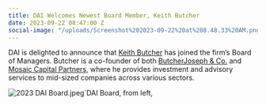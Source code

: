 ```yaml
---
title: DAI Welcomes Newest Board Member, Keith Butcher
date: 2023-09-22 08:47:00 Z
social-image: "/uploads/Screenshot%202023-09-22%20at%208.48.33%20AM.png"
---
```


DAI is delighted to announce that [Keith Butcher](https://www.dai.com/who-we-are/board/keith-butcher) has joined the firm’s Board of Managers. Butcher is a co-founder of both [ButcherJoseph & Co.](https://butcherjoseph.com/) and [Mosaic Capital Partners](https://www.mosaic-cp.com/), where he provides investment and advisory services to mid-sized companies across various sectors.

![2023 DAI Board.jpeg](/uploads/2023%20DAI%20Board.jpeg)`DAI Board, from left, 